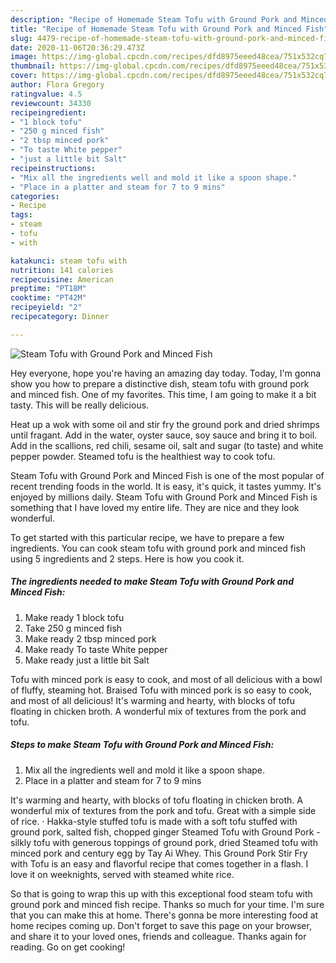 ```yaml
---
description: "Recipe of Homemade Steam Tofu with Ground Pork and Minced Fish"
title: "Recipe of Homemade Steam Tofu with Ground Pork and Minced Fish"
slug: 4479-recipe-of-homemade-steam-tofu-with-ground-pork-and-minced-fish
date: 2020-11-06T20:36:29.473Z
image: https://img-global.cpcdn.com/recipes/dfd8975eeed48cea/751x532cq70/steam-tofu-with-ground-pork-and-minced-fish-recipe-main-photo.jpg
thumbnail: https://img-global.cpcdn.com/recipes/dfd8975eeed48cea/751x532cq70/steam-tofu-with-ground-pork-and-minced-fish-recipe-main-photo.jpg
cover: https://img-global.cpcdn.com/recipes/dfd8975eeed48cea/751x532cq70/steam-tofu-with-ground-pork-and-minced-fish-recipe-main-photo.jpg
author: Flora Gregory
ratingvalue: 4.5
reviewcount: 34330
recipeingredient:
- "1 block tofu"
- "250 g minced fish"
- "2 tbsp minced pork"
- "To taste White pepper"
- "just a little bit Salt"
recipeinstructions:
- "Mix all the ingredients well and mold it like a spoon shape."
- "Place in a platter and steam for 7 to 9 mins"
categories:
- Recipe
tags:
- steam
- tofu
- with

katakunci: steam tofu with 
nutrition: 141 calories
recipecuisine: American
preptime: "PT18M"
cooktime: "PT42M"
recipeyield: "2"
recipecategory: Dinner

---
```



![Steam Tofu with Ground Pork and Minced Fish](https://img-global.cpcdn.com/recipes/dfd8975eeed48cea/751x532cq70/steam-tofu-with-ground-pork-and-minced-fish-recipe-main-photo.jpg)

Hey everyone, hope you're having an amazing day today. Today, I'm gonna show you how to prepare a distinctive dish, steam tofu with ground pork and minced fish. One of my favorites. This time, I am going to make it a bit tasty. This will be really delicious.

Heat up a wok with some oil and stir fry the ground pork and dried shrimps until fragant. Add in the water, oyster sauce, soy sauce and bring it to boil. Add in the scallions, red chili, sesame oil, salt and sugar (to taste) and white pepper powder. Steamed tofu is the healthiest way to cook tofu.

Steam Tofu with Ground Pork and Minced Fish is one of the most popular of recent trending foods in the world. It is easy, it's quick, it tastes yummy. It's enjoyed by millions daily. Steam Tofu with Ground Pork and Minced Fish is something that I have loved my entire life. They are nice and they look wonderful.


To get started with this particular recipe, we have to prepare a few ingredients. You can cook steam tofu with ground pork and minced fish using 5 ingredients and 2 steps. Here is how you cook it.

<!--inarticleads1-->

##### The ingredients needed to make Steam Tofu with Ground Pork and Minced Fish:

1. Make ready 1 block tofu
1. Take 250 g minced fish
1. Make ready 2 tbsp minced pork
1. Make ready To taste White pepper
1. Make ready just a little bit Salt


Tofu with minced pork is easy to cook, and most of all delicious with a bowl of fluffy, steaming hot. Braised Tofu with minced pork is so easy to cook, and most of all delicious! It&#39;s warming and hearty, with blocks of tofu floating in chicken broth. A wonderful mix of textures from the pork and tofu. 

<!--inarticleads2-->

##### Steps to make Steam Tofu with Ground Pork and Minced Fish:

1. Mix all the ingredients well and mold it like a spoon shape.
1. Place in a platter and steam for 7 to 9 mins


It&#39;s warming and hearty, with blocks of tofu floating in chicken broth. A wonderful mix of textures from the pork and tofu. Great with a simple side of rice. · Hakka-style stuffed tofu is made with a soft tofu stuffed with ground pork, salted fish, chopped ginger Steamed Tofu with Ground Pork - silkly tofu with generous toppings of ground pork, dried Steamed tofu with minced pork and century egg by Tay Ai Whey. This Ground Pork Stir Fry with Tofu is an easy and flavorful recipe that comes together in a flash. I love it on weeknights, served with steamed white rice. 

So that is going to wrap this up with this exceptional food steam tofu with ground pork and minced fish recipe. Thanks so much for your time. I'm sure that you can make this at home. There's gonna be more interesting food at home recipes coming up. Don't forget to save this page on your browser, and share it to your loved ones, friends and colleague. Thanks again for reading. Go on get cooking!
